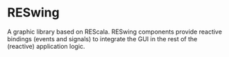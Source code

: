 RESwing
==============
A graphic library based on REScala. RESwing components provide reactive bindings (events and signals) to integrate the GUI in the rest of the (reactive) application logic.
